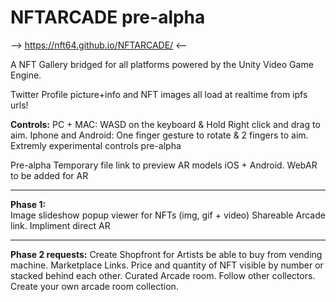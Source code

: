 # NFTARCADE  pre-alpha
--> https://nft64.github.io/NFTARCADE/  <--

A NFT Gallery bridged for all platforms powered by the Unity Video Game Engine.

Twitter Profile picture+info and NFT images all load at realtime from ipfs urls!

**Controls:** 
PC + MAC:  WASD on the keyboard & Hold Right click and drag to aim.
Iphone and Android: One finger gesture to rotate & 2 fingers to aim. Extremly experimental controls pre-alpha

Pre-alpha Temporary file link to preview AR models iOS + Android. WebAR to be added for AR

---------------
**Phase 1:**  
Image slideshow popup viewer for NFTs  (img, gif + video)
Shareable Arcade link.
Impliment direct AR

---------------
**Phase 2 requests:**
Create Shopfront for Artists be able to buy from vending machine. 
Marketplace Links.
Price and quantity of NFT visible by number or stacked behind each other.
Curated Arcade room.
Follow other collectors.
Create your own arcade room collection.
